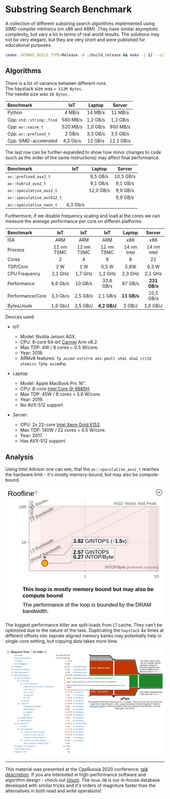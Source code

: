 # Substring Search Benchmark

A collection of different substring search algorithms implemented using SIMD compiler intrinsics (on x86 and ARM).
They have similar asymptotic complexity, but vary a lot in terms of real world results.
The solutions may not be very elegant, but they are very short and were published for educational purposes.

```sh
cmake -DCMAKE_BUILD_TYPE=Release -B ./build_release && make -j 12 --silent -C ./build_release && ./build_release/unique_strings_cpp
```

## Algorithms

There is a lot of variance between different runs.<br/>
The haystack size was `= 512M Bytes`.<br/>
The needle size was `10 Bytes`.<br/>

| Benchmark                |   IoT    |  Laptop  |  Server   |
| :----------------------- | :------: | :------: | :-------: |
| Python                   |  4 MB/s  | 14 MB/s  |  11 MB/s  |
| Cpp: `std::string::find` | 560 MB/s | 1,2 GB/s | 1,3 GB/s  |
| Cpp: `av::naive_t`       | 520 MB/s | 1,0 GB/s | 900 MB/s  |
| Cpp: `av::prefixed_t`    |  2 GB/s  | 3,3 GB/s | 3,5 GB/s  |
| Cpp: SIMD-accelerated    | 4,3 Gb/s | 12 GB/s  | 12.1 GB/s |

The last row can be further expanded to show how minor changes to code (such as the order of the same instructions) may affect final performance.

| Benchmark                  |   IoT    |  Laptop   |  Server   |
| :------------------------- | :------: | :-------: | :-------: |
| `av::prefixed_avx2_t`      |          | 8,5 GB/s  | 10,5 GB/s |
| `av::hybrid_avx2_t`        |          | 9,1 GB/s  | 9,1 GB/s  |
| `av::speculative_avx2_t`   |          | 12,0 GB/s | 9,9 GB/s  |
| `av::speculative_avx512_t` |          |           | 9,9 GB/s  |
| `av::speculative_neon_t`   | 4,3 Gb/s |           |           |

Furthermore, if we disable frequency scaling and load al the cores we can measure the average performance per core on differen platforms.

| Benchmark        |    IoT     |    IoT     |     IoT      |   Laptop    |    Server    |
| :--------------- | :--------: | :--------: | :----------: | :---------: | :----------: |
| ISA              |    ARM     |    ARM     |     ARM      |     x86     |     x86      |
| Process          | 12 nm TSMC | 12 nm TSMC |  12 nm TSMC  | 14 nm Intel | 14 nm Intel  |
| Cores            |     2      |     4      |      8       |      8      |      22      |
| TDP/Core         |    2 W     |    1 W     |    0,5 W     |    5,6W     |    6,3 W     |
| CPU Frequency    |  2,1 GHz   |  1,7 GHz   |   1,2 GHz    |   2,3 GHz   |   2,1 GHz    |
| Performance      |  6,6 Gb/s  |  10 GB/s   |  33,6 GB/s   |   87 GB/s   | **231 GB/s** |
| Performance/Core |  3,3 Gb/s  |  2,5 GB/s  |   2,1 GB/s   | **11 GB/s** |  10,5 GB/s   |
| Bytes/Joule      |  1,6 Gb/J  |  2,5 GB/J  | **4,2 GB/J** |   2 GB/J    |   1,6 GB/J   |

Devices used:

* IoT:
  * Model: Nvidia Jetson AGX.
  * CPU: 8-core 64-bit [Carmel](https://en.wikipedia.org/wiki/Project_Denver) Arm v8.2.
  * Max TDP: 4W / 8 cores = 0.5 W/core.
  * Year: 2018.
  * ARMv8 features: `fp asimd evtstrm aes pmull sha1 sha2 crc32 atomics fphp asimdhp`.

* Laptop:
  * Model: Apple MacBook Pro 16".
  * CPU: 8-core [Intel Core i9-9880H](https://ark.intel.com/content/www/us/en/ark/products/192987/intel-core-i9-9880h-processor-16m-cache-up-to-4-80-ghz.html).
  * Max TDP: 45W / 8 cores = 5.6 W/core.
  * Year: 2019.
  * No AVX-512 support.

* Server:
  * CPU: 2x 22-core [Intel Xeon Gold 6152](https://ark.intel.com/content/www/us/en/ark/products/120491/intel-xeon-gold-6152-processor-30-25m-cache-2-10-ghz.html).
  * Max TDP: 140W / 22 cores = 6.5 W/core.
  * Year: 2017.
  * Has AVX-512 support.

## Analysis

Using Intel Advisor one can see, that the `av::speculative_avx2_t` reaches the hardware limit - it's mostly memory-bound, but may also be compute-bound.

![Intel Advisor results](results/intel_advisor.png)

The biggest performance killer are split-loads from L1 cache. They can't be optimized due to the nature of the task. Duplicating the `haystack` 4x times at different offsets into seprate aligned memory banks may potentially help in single-core setting, but copying data takes more time.

![L1 Split Loads](results/l1_split_loads.png)

---

This material was presented at the CppRussia 2020 conference: [talk description](https://cppconf-piter.ru/en/2020/spb/talks/23g3egeumhe3p4fd66pbar/).
If you are interested in high-performance software and algorithm design - check out [Unum](https://unum.xyz).
The `Unum.DB` is our in-house database developed with similar tricks and it's orders of magniture faster than the alternatives in both read and write operations!
